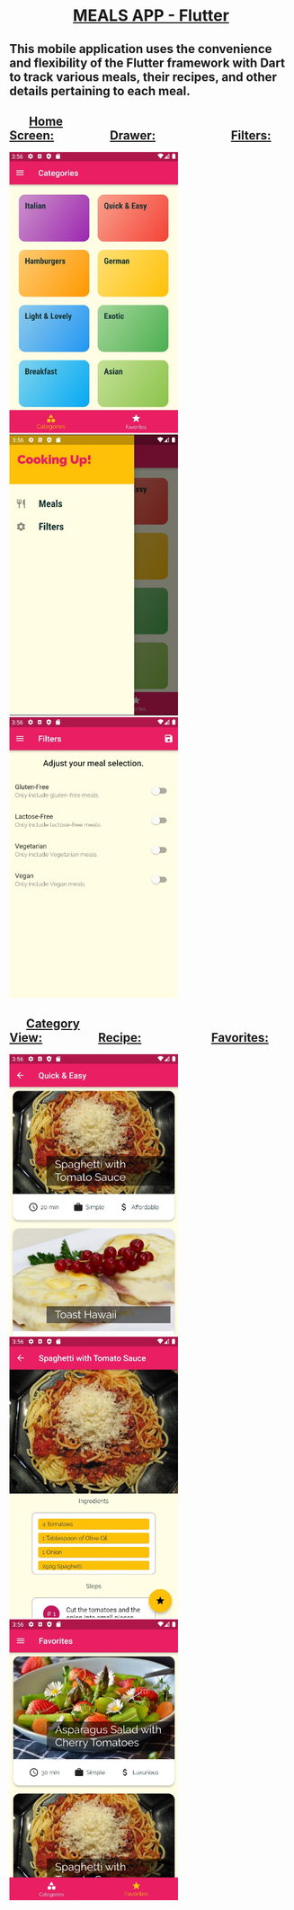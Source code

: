 # <div align="center"> <ins><strong>MEALS APP - Flutter</strong></ins> </div>
## This mobile application uses the convenience and flexibility of the Flutter framework with Dart to track various meals, their recipes, and other details pertaining to each meal.

##        <ins>Home Screen:</ins>                    <ins>Drawer:</ins>                           <ins>Filters:</ins>
<img src = "https://github.com/BrandonScanlon/Meals_App/blob/master/images/Meals%20App%201.jpg" width="300" height="500"/> <img src = "https://github.com/BrandonScanlon/Meals_App/blob/master/images/Meals%20App%202.jpg" width="300" height="500"/> <img src ="https://github.com/BrandonScanlon/Meals_App/blob/master/images/Meals%20App%203.jpg" width="300" height="500"/> 
##       <ins>Category View:</ins>                    <ins>Recipe:</ins>                         <ins>Favorites:</ins>
<img src = "https://github.com/BrandonScanlon/Meals_App/blob/master/images/Meals%20App%204.jpg" width="300" height="500"/> <img src = "https://github.com/BrandonScanlon/Meals_App/blob/master/images/Meals%20App%205.jpg" width="300" height="500"/> <img src = "https://github.com/BrandonScanlon/Meals_App/blob/master/images/Meals%20App%206.jpg" width="300" height="500"/> 
